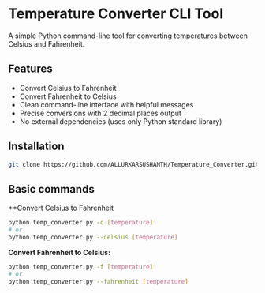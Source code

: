 # Temperature Converter CLI Tool

A simple Python command-line tool for converting temperatures between Celsius and Fahrenheit.

## Features

- Convert Celsius to Fahrenheit
- Convert Fahrenheit to Celsius
- Clean command-line interface with helpful messages
- Precise conversions with 2 decimal places output
- No external dependencies (uses only Python standard library)

## Installation

```bash
git clone https://github.com/ALLURKARSUSHANTH/Temperature_Converter.git
```

## Basic commands

**Convert Celsius to Fahrenheit
```bash
python temp_converter.py -c [temperature]
# or
python temp_converter.py --celsius [temperature]
```

**Convert Fahrenheit to Celsius:**
```bash
python temp_converter.py -f [temperature]
# or
python temp_converter.py --fahrenheit [temperature]
```


